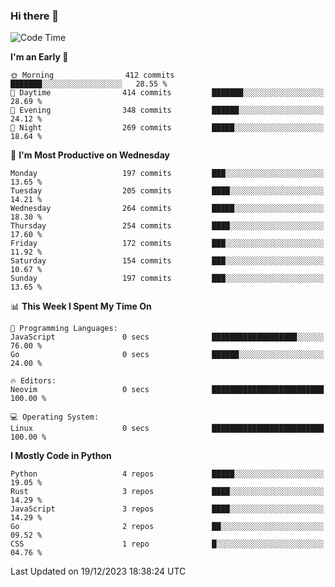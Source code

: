 ### Hi there 👋
<!--START_SECTION:waka-->
![Code Time](http://img.shields.io/badge/Code%20Time-206%20hrs%2030%20mins-blue)

**I'm an Early 🐤** 

```text
🌞 Morning                412 commits         ███████░░░░░░░░░░░░░░░░░░   28.55 % 
🌆 Daytime                414 commits         ███████░░░░░░░░░░░░░░░░░░   28.69 % 
🌃 Evening                348 commits         ██████░░░░░░░░░░░░░░░░░░░   24.12 % 
🌙 Night                  269 commits         █████░░░░░░░░░░░░░░░░░░░░   18.64 % 
```
📅 **I'm Most Productive on Wednesday** 

```text
Monday                   197 commits         ███░░░░░░░░░░░░░░░░░░░░░░   13.65 % 
Tuesday                  205 commits         ████░░░░░░░░░░░░░░░░░░░░░   14.21 % 
Wednesday                264 commits         █████░░░░░░░░░░░░░░░░░░░░   18.30 % 
Thursday                 254 commits         ████░░░░░░░░░░░░░░░░░░░░░   17.60 % 
Friday                   172 commits         ███░░░░░░░░░░░░░░░░░░░░░░   11.92 % 
Saturday                 154 commits         ███░░░░░░░░░░░░░░░░░░░░░░   10.67 % 
Sunday                   197 commits         ███░░░░░░░░░░░░░░░░░░░░░░   13.65 % 
```


📊 **This Week I Spent My Time On** 

```text
💬 Programming Languages: 
JavaScript               0 secs              ███████████████████░░░░░░   76.00 % 
Go                       0 secs              ██████░░░░░░░░░░░░░░░░░░░   24.00 % 

🔥 Editors: 
Neovim                   0 secs              █████████████████████████   100.00 % 

💻 Operating System: 
Linux                    0 secs              █████████████████████████   100.00 % 
```

**I Mostly Code in Python** 

```text
Python                   4 repos             █████░░░░░░░░░░░░░░░░░░░░   19.05 % 
Rust                     3 repos             ████░░░░░░░░░░░░░░░░░░░░░   14.29 % 
JavaScript               3 repos             ████░░░░░░░░░░░░░░░░░░░░░   14.29 % 
Go                       2 repos             ██░░░░░░░░░░░░░░░░░░░░░░░   09.52 % 
CSS                      1 repo              █░░░░░░░░░░░░░░░░░░░░░░░░   04.76 % 
```




 Last Updated on 19/12/2023 18:38:24 UTC
<!--END_SECTION:waka-->

<!--
**YoganshSharma/YoganshSharma** is a ✨ _special_ ✨ repository because its `README.md` (this file) appears on your GitHub profile.

Here are some ideas to get you started:

- 🔭 I’m currently working on ...
- 🌱 I’m currently learning ...
- 👯 I’m looking to collaborate on ...
- 🤔 I’m looking for help with ...
- 💬 Ask me about ...
- 📫 How to reach me: ...
- 😄 Pronouns: ...
- ⚡ Fun fact: ...
-->
